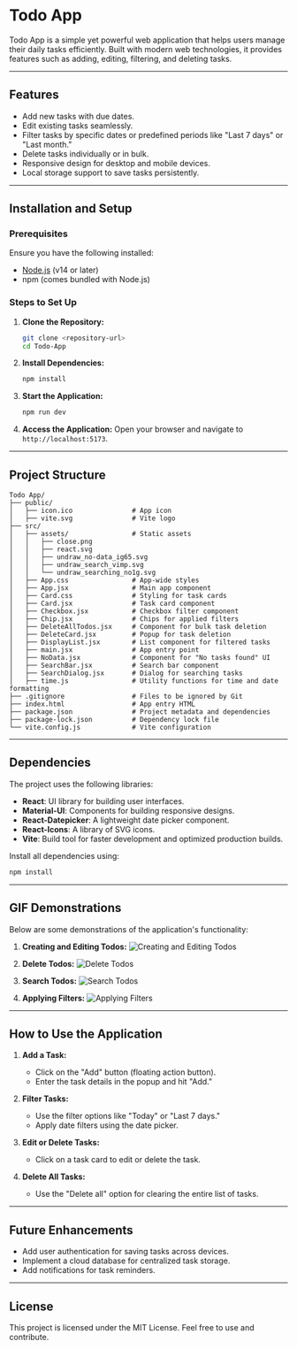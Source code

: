 # Todo App

Todo App is a simple yet powerful web application that helps users manage their daily tasks efficiently. Built with modern web technologies, it provides features such as adding, editing, filtering, and deleting tasks.

---

## Features

- Add new tasks with due dates.
- Edit existing tasks seamlessly.
- Filter tasks by specific dates or predefined periods like "Last 7 days" or "Last month."
- Delete tasks individually or in bulk.
- Responsive design for desktop and mobile devices.
- Local storage support to save tasks persistently.

---

## Installation and Setup

### Prerequisites

Ensure you have the following installed:
- [Node.js](https://nodejs.org/) (v14 or later)
- npm (comes bundled with Node.js)

### Steps to Set Up

1. **Clone the Repository:**
   ```bash
   git clone <repository-url>
   cd Todo-App
   ```

2. **Install Dependencies:**
   ```bash
   npm install
   ```

3. **Start the Application:**
   ```bash
   npm run dev
   ```

4. **Access the Application:**
   Open your browser and navigate to `http://localhost:5173`.

---

## Project Structure

```
Todo App/
├── public/
│   ├── icon.ico               # App icon
│   ├── vite.svg               # Vite logo
├── src/
│   ├── assets/                # Static assets
│   │   ├── close.png
│   │   ├── react.svg
│   │   ├── undraw_no-data_ig65.svg
│   │   ├── undraw_search_vimp.svg
│   │   └── undraw_searching_no1g.svg
│   ├── App.css                # App-wide styles
│   ├── App.jsx                # Main app component
│   ├── Card.css               # Styling for task cards
│   ├── Card.jsx               # Task card component
│   ├── Checkbox.jsx           # Checkbox filter component
│   ├── Chip.jsx               # Chips for applied filters
│   ├── DeleteAllTodos.jsx     # Component for bulk task deletion
│   ├── DeleteCard.jsx         # Popup for task deletion
│   ├── DisplayList.jsx        # List component for filtered tasks
│   ├── main.jsx               # App entry point
│   ├── NoData.jsx             # Component for "No tasks found" UI
│   ├── SearchBar.jsx          # Search bar component
│   ├── SearchDialog.jsx       # Dialog for searching tasks
│   ├── time.js                # Utility functions for time and date formatting
├── .gitignore                 # Files to be ignored by Git
├── index.html                 # App entry HTML
├── package.json               # Project metadata and dependencies
├── package-lock.json          # Dependency lock file
└── vite.config.js             # Vite configuration
```

---

## Dependencies

The project uses the following libraries:

- **React**: UI library for building user interfaces.
- **Material-UI**: Components for building responsive designs.
- **React-Datepicker**: A lightweight date picker component.
- **React-Icons**: A library of SVG icons.
- **Vite**: Build tool for faster development and optimized production builds.

Install all dependencies using:
```bash
npm install
```

---

## GIF Demonstrations

Below are some demonstrations of the application's functionality:

1. **Creating and Editing Todos:**
   ![Creating and Editing Todos](gifs/Creating%20and%20Editing%20Todos.gif)

2. **Delete Todos:**
   ![Delete Todos](gifs/Delete%20Todos.gif)

3. **Search Todos:**
   ![Search Todos](gifs/Search%20Todos.gif)

4. **Applying Filters:**
   ![Applying Filters](gifs/Applying%20Filters.gif)

---

## How to Use the Application

1. **Add a Task:**
   - Click on the "Add" button (floating action button).
   - Enter the task details in the popup and hit "Add."

2. **Filter Tasks:**
   - Use the filter options like "Today" or "Last 7 days."
   - Apply date filters using the date picker.

3. **Edit or Delete Tasks:**
   - Click on a task card to edit or delete the task.

4. **Delete All Tasks:**
   - Use the "Delete all" option for clearing the entire list of tasks.

---

## Future Enhancements

- Add user authentication for saving tasks across devices.
- Implement a cloud database for centralized task storage.
- Add notifications for task reminders.

---

## License

This project is licensed under the MIT License. Feel free to use and contribute.

